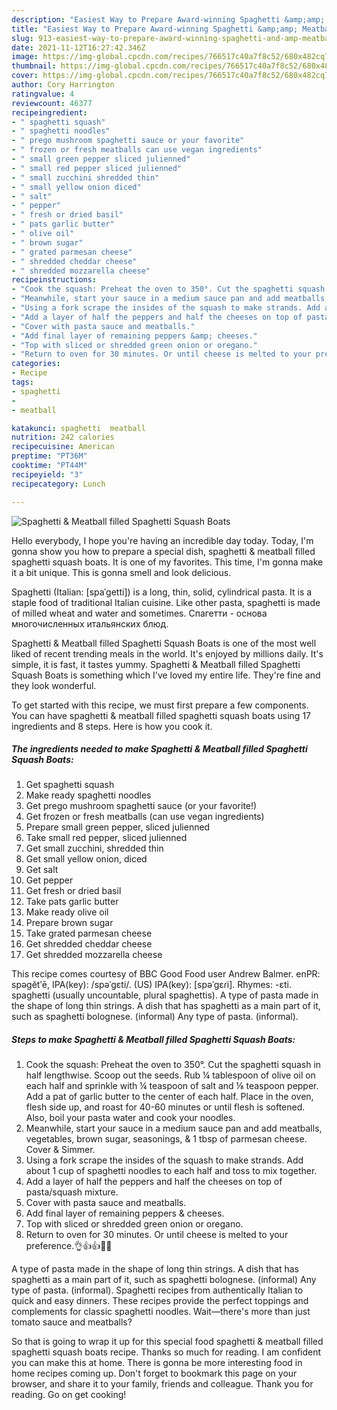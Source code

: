 ```yaml
---
description: "Easiest Way to Prepare Award-winning Spaghetti &amp;amp; Meatball filled Spaghetti Squash Boats"
title: "Easiest Way to Prepare Award-winning Spaghetti &amp;amp; Meatball filled Spaghetti Squash Boats"
slug: 913-easiest-way-to-prepare-award-winning-spaghetti-and-amp-meatball-filled-spaghetti-squash-boats
date: 2021-11-12T16:27:42.346Z
image: https://img-global.cpcdn.com/recipes/766517c40a7f8c52/680x482cq70/spaghetti-meatball-filled-spaghetti-squash-boats-recipe-main-photo.jpg
thumbnail: https://img-global.cpcdn.com/recipes/766517c40a7f8c52/680x482cq70/spaghetti-meatball-filled-spaghetti-squash-boats-recipe-main-photo.jpg
cover: https://img-global.cpcdn.com/recipes/766517c40a7f8c52/680x482cq70/spaghetti-meatball-filled-spaghetti-squash-boats-recipe-main-photo.jpg
author: Cory Harrington
ratingvalue: 4
reviewcount: 46377
recipeingredient:
- " spaghetti squash"
- " spaghetti noodles"
- " prego mushroom spaghetti sauce or your favorite"
- " frozen or fresh meatballs can use vegan ingredients"
- " small green pepper sliced julienned"
- " small red pepper sliced julienned"
- " small zucchini shredded thin"
- " small yellow onion diced"
- " salt"
- " pepper"
- " fresh or dried basil"
- " pats garlic butter"
- " olive oil"
- " brown sugar"
- " grated parmesan cheese"
- " shredded cheddar cheese"
- " shredded mozzarella cheese"
recipeinstructions:
- "Cook the squash: Preheat the oven to 350°. Cut the spaghetti squash in half lengthwise. Scoop out the seeds. Rub ¼ tablespoon of olive oil on each half and sprinkle with ¼ teaspoon of salt and ⅛ teaspoon pepper. Add a pat of garlic butter to the center of each half. Place in the oven, flesh side up, and roast for 40-60 minutes or until flesh is softened. Also, boil your pasta water and cook your noodles."
- "Meanwhile, start your sauce in a medium sauce pan and add meatballs, vegetables, brown sugar, seasonings, &amp; 1 tbsp of parmesan cheese. Cover &amp; Simmer."
- "Using a fork scrape the insides of the squash to make strands. Add about 1 cup of spaghetti noodles to each half and toss to mix together."
- "Add a layer of half the peppers and half the cheeses on top of pasta/squash mixture."
- "Cover with pasta sauce and meatballs."
- "Add final layer of remaining peppers &amp; cheeses."
- "Top with sliced or shredded green onion or oregano."
- "Return to oven for 30 minutes. Or until cheese is melted to your preference.👌👍👍👏🤤"
categories:
- Recipe
tags:
- spaghetti
- 
- meatball

katakunci: spaghetti  meatball 
nutrition: 242 calories
recipecuisine: American
preptime: "PT36M"
cooktime: "PT44M"
recipeyield: "3"
recipecategory: Lunch

---
```



![Spaghetti &amp; Meatball filled Spaghetti Squash Boats](https://img-global.cpcdn.com/recipes/766517c40a7f8c52/680x482cq70/spaghetti-meatball-filled-spaghetti-squash-boats-recipe-main-photo.jpg)

Hello everybody, I hope you're having an incredible day today. Today, I'm gonna show you how to prepare a special dish, spaghetti &amp; meatball filled spaghetti squash boats. It is one of my favorites. This time, I'm gonna make it a bit unique. This is gonna smell and look delicious.

Spaghetti (Italian: [spaˈɡetti]) is a long, thin, solid, cylindrical pasta. It is a staple food of traditional Italian cuisine. Like other pasta, spaghetti is made of milled wheat and water and sometimes. Cпагетти - основа многочисленных итальянских блюд.

Spaghetti &amp; Meatball filled Spaghetti Squash Boats is one of the most well liked of recent trending meals in the world. It's enjoyed by millions daily. It's simple, it is fast, it tastes yummy. Spaghetti &amp; Meatball filled Spaghetti Squash Boats is something which I've loved my entire life. They're fine and they look wonderful.


To get started with this recipe, we must first prepare a few components. You can have spaghetti &amp; meatball filled spaghetti squash boats using 17 ingredients and 8 steps. Here is how you cook it.

<!--inarticleads1-->

##### The ingredients needed to make Spaghetti &amp; Meatball filled Spaghetti Squash Boats:

1. Get  spaghetti squash
1. Make ready  spaghetti noodles
1. Get  prego mushroom spaghetti sauce (or your favorite!)
1. Get  frozen or fresh meatballs (can use vegan ingredients)
1. Prepare  small green pepper, sliced julienned
1. Take  small red pepper, sliced julienned
1. Get  small zucchini, shredded thin
1. Get  small yellow onion, diced
1. Get  salt
1. Get  pepper
1. Get  fresh or dried basil
1. Take  pats garlic butter
1. Make ready  olive oil
1. Prepare  brown sugar
1. Take  grated parmesan cheese
1. Get  shredded cheddar cheese
1. Get  shredded mozzarella cheese


This recipe comes courtesy of BBC Good Food user Andrew Balmer. enPR: spəgĕtʹē, IPA(key): /spəˈɡɛti/. (US) IPA(key): [spəˈɡɛɾi]. Rhymes: -ɛti. spaghetti (usually uncountable, plural spaghettis). A type of pasta made in the shape of long thin strings. A dish that has spaghetti as a main part of it, such as spaghetti bolognese. (informal) Any type of pasta. (informal). 

<!--inarticleads2-->

##### Steps to make Spaghetti &amp; Meatball filled Spaghetti Squash Boats:

1. Cook the squash: Preheat the oven to 350°. Cut the spaghetti squash in half lengthwise. Scoop out the seeds. Rub ¼ tablespoon of olive oil on each half and sprinkle with ¼ teaspoon of salt and ⅛ teaspoon pepper. Add a pat of garlic butter to the center of each half. Place in the oven, flesh side up, and roast for 40-60 minutes or until flesh is softened. Also, boil your pasta water and cook your noodles.
1. Meanwhile, start your sauce in a medium sauce pan and add meatballs, vegetables, brown sugar, seasonings, &amp; 1 tbsp of parmesan cheese. Cover &amp; Simmer.
1. Using a fork scrape the insides of the squash to make strands. Add about 1 cup of spaghetti noodles to each half and toss to mix together.
1. Add a layer of half the peppers and half the cheeses on top of pasta/squash mixture.
1. Cover with pasta sauce and meatballs.
1. Add final layer of remaining peppers &amp; cheeses.
1. Top with sliced or shredded green onion or oregano.
1. Return to oven for 30 minutes. Or until cheese is melted to your preference.👌👍👍👏🤤


A type of pasta made in the shape of long thin strings. A dish that has spaghetti as a main part of it, such as spaghetti bolognese. (informal) Any type of pasta. (informal). Spaghetti recipes from authentically Italian to quick and easy dinners. These recipes provide the perfect toppings and complements for classic spaghetti noodles. Wait—there&#39;s more than just tomato sauce and meatballs? 

So that is going to wrap it up for this special food spaghetti &amp; meatball filled spaghetti squash boats recipe. Thanks so much for reading. I am confident you can make this at home. There is gonna be more interesting food in home recipes coming up. Don't forget to bookmark this page on your browser, and share it to your family, friends and colleague. Thank you for reading. Go on get cooking!
